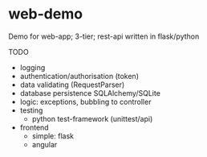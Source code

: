 # web-demo
Demo for web-app; 3-tier; rest-api written in flask/python

TODO 
- logging
- authentication/authorisation (token)
- data validating (RequestParser)
- database persistence SQLAlchemy/SQLite
- logic: exceptions, bubbling to controller
- testing
  - python test-framework (unittest/api)
- frontend
  - simple: flask
  - angular
